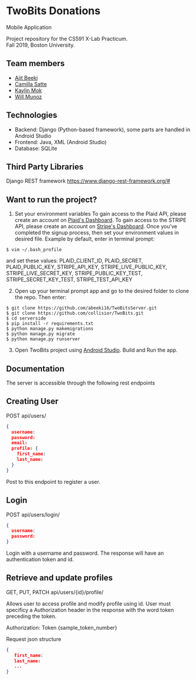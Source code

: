 # TwoBits Donations
Mobile Application

Project repository for the CS591 X-Lab Practicum. <br />
Fall 2019, Boston University.

## Team members
* [Ajit Beeki](https://github.com/abeeki16)
* [Camilla Satte](https://github.com/collisior)
* [Kaylin Mok](https://github.com/mhkaylyn)
* [Will Munoz](https://github.com/WillPower98)


## Technologies

* Backend: Django (Python-based framework), some parts are handled in Android Studio
* Frontend: Java, XML (Android Studio)
* Database: SQLite

## Third Party Libraries

Django REST framework
https://www.django-rest-framework.org/#


## Want to run the project?

1. Set your environment variables
To gain access to the Plaid API, please create an account on [Plaid's Dashboard](https://dashboard.plaid.com/signin). 
To gain access to the STRIPE API, please create an account on [Stripe's Dashboard](https://dashboard.stripe.com/login). 
Once you’ve completed the signup process, then set your environment values in desired file.
Example by default, enter in terminal prompt:

```
$ vim ~/.bash_profile
```

and set these values: PLAID_CLIENT_ID, PLAID_SECRET, PLAID_PUBLIC_KEY, STRIPE_API_KEY, STRIPE_LIVE_PUBLIC_KEY, STRIPE_LIVE_SECRET_KEY, STRIPE_PUBLIC_KEY_TEST, STRIPE_SECRET_KEY_TEST, STRIPE_TEST_API_KEY

2. Open up your terminal prompt app and go to the desired folder to clone the repo. Then enter:

```
$ git clone https://github.com/abeeki16/TwoBitsServer.git
$ git clone https://github.com/collisior/TwoBits.git
$ cd serverside
$ pip install -r requirements.txt
$ python manage.py makemigrations
$ python manage.py migrate
$ python manage.py runserver
```

3. Open TwoBits project using [Android Studio](https://developer.android.com/studio/install). Build and Run the app.

## Documentation

The server is accessible through the following rest endpoints

## Creating User

POST api/users/

```json
{
  username:
  password:
  email:
  profile: {
    first_name:
    last_name:
  }
}
```
Post to this endpoint to register a user.

## Login
POST api/users/login/

```json
{
  username:
  password:
}
```
Login with a username and password. The response will have an authentication token and id.

## Retrieve and update profiles 
GET, PUT, PATCH api/users/{id}/profile/

Allows user to access profile and modify profile using id. User must specificy a Authorization header in the response with the word token preceding the token.

Authorization: Token {sample_token_number}

Request json structure

```json
{
   first_name:
   last_name:
   ...
}
```





